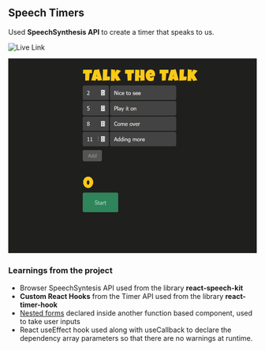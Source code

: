 ## Speech Timers

Used **SpeechSynthesis API** to create a timer that speaks to us.

![Live Link](https://wizardly-fermi-fc3272.netlify.app)

![Alt Text](https://github.com/venky4c/web-speech-timer/blob/master/dist/src/WebSpeech.gif)

 
### Learnings from the project

- Browser SpeechSyntesis API used from the library **react-speech-kit**
- **Custom React Hooks** from the Timer API used from the library **react-timer-hook**
- [Nested forms](https://github.com/venky4c/web-speech-timer/blob/master/dist/src/App.js) declared inside another function based component, used to take user inputs
- React useEffect hook used along with useCallback to declare the dependency array parameters so that there are no warnings at runtime.


